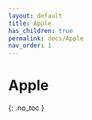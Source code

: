 ```yaml
---
layout: default
title: Apple
has_children: true
permalink: docs/Apple
nav_order: 1
---
```


# Apple
{: .no_toc }